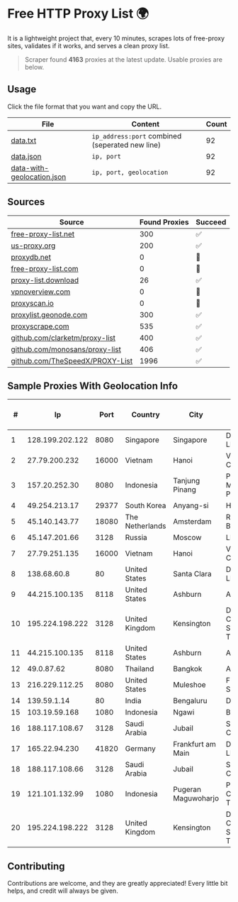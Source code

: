 
# Free HTTP Proxy List 🌍

It is a lightweight project that, every 10 minutes, scrapes lots of free-proxy sites, validates if it works, and serves a clean proxy list.


> Scraper found **4163** proxies at the latest update. Usable proxies are below.

## Usage

Click the file format that you want and copy the URL.


|File|Content|Count|
|----|-------|-----|
|[data.txt](https://raw.githubusercontent.com/themiralay/Proxy-List-World/master/data.txt)|`ip_address:port` combined (seperated new line)|92|
|[data.json](https://raw.githubusercontent.com/themiralay/Proxy-List-World/master/data.json)|`ip, port`|92|
|[data-with-geolocation.json](https://raw.githubusercontent.com/themiralay/Proxy-List-World/master/data-with-geolocation.json)|`ip, port, geolocation`|92|

## Sources

|Source|Found Proxies|Succeed|
|------|-------------|-------|
|[free-proxy-list.net](https://free-proxy-list.net)|300|✅|
|[us-proxy.org](https://www.us-proxy.org)|200|✅|
|[proxydb.net](http://proxydb.net)|0|🚫|
|[free-proxy-list.com](https://free-proxy-list.com/?page=&port=&type%5B%5D=http&type%5B%5D=https&up_time=0&search=Search)|0|🚫|
|[proxy-list.download](https://www.proxy-list.download/HTTP)|26|✅|
|[vpnoverview.com](https://vpnoverview.com/privacy/anonymous-browsing/free-proxy-servers)|0|🚫|
|[proxyscan.io](https://www.proxyscan.io)|0|🚫|
|[proxylist.geonode.com](https://proxylist.geonode.com/api/proxy-list?limit=300&page=1&sort_by=lastChecked&sort_type=desc&protocols=http,https)|300|✅|
|[proxyscrape.com](https://api.proxyscrape.com/v2/?request=displayproxies&protocol=http&timeout=10000&country=all&ssl=all&anonymity=all)|535|✅|
|[github.com/clarketm/proxy-list](https://raw.githubusercontent.com/clarketm/proxy-list/master/proxy-list-raw.txt)|400|✅|
|[github.com/monosans/proxy-list](https://raw.githubusercontent.com/monosans/proxy-list/main/proxies/http.txt)|406|✅|
|[github.com/TheSpeedX/PROXY-List](https://raw.githubusercontent.com/TheSpeedX/PROXY-List/master/http.txt)|1996|✅|


## Sample Proxies With Geolocation Info

|#|Ip|Port|Country|City|Internet Service Provider|
|-|--|----|-------|----|-------------------------|
|1|128.199.202.122|8080|Singapore|Singapore|DigitalOcean, LLC|
|2|27.79.200.232|16000|Vietnam|Hanoi|Viettel Corporation|
|3|157.20.252.30|8080|Indonesia|Tanjung Pinang|PT.Global Media Data Prima|
|4|49.254.213.17|29377|South Korea|Anyang-si|HAIonNet|
|5|45.140.143.77|18080|The Netherlands|Amsterdam|RoyaleHosting BV|
|6|45.147.201.66|3128|Russia|Moscow|LLC Baxet|
|7|27.79.251.135|16000|Vietnam|Hanoi|Viettel Corporation|
|8|138.68.60.8|80|United States|Santa Clara|DigitalOcean, LLC|
|9|44.215.100.135|8118|United States|Ashburn|Amazon.com|
|10|195.224.198.222|3128|United Kingdom|Kensington|Daisy Corporate Services Trading Ltd|
|11|44.215.100.135|8118|United States|Ashburn|Amazon.com|
|12|49.0.87.62|8080|Thailand|Bangkok|AIS-Fibre|
|13|216.229.112.25|8080|United States|Muleshoe|Five Area Systems, LLC|
|14|139.59.1.14|80|India|Bengaluru|DIGITALOCEAN|
|15|103.19.59.168|1080|Indonesia|Ngawi|BITSNET|
|16|188.117.108.67|3128|Saudi Arabia|Jubail|Sahara Net IP Class|
|17|165.22.94.230|41820|Germany|Frankfurt am Main|DigitalOcean, LLC|
|18|188.117.108.66|3128|Saudi Arabia|Jubail|Sahara Net IP Class|
|19|121.101.132.99|1080|Indonesia|Pugeran Maguwoharjo|PT SELARAS CITRA TERABIT|
|20|195.224.198.222|3128|United Kingdom|Kensington|Daisy Corporate Services Trading Ltd|



## Contributing

Contributions are welcome, and they are greatly appreciated! Every
little bit helps, and credit will always be given.

